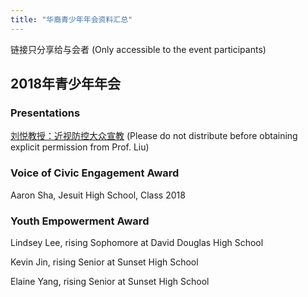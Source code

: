 ```yaml
---
title: "华裔青少年年会资料汇总"
---
```


链接只分享给与会者 (Only accessible to the event participants)

## 2018年青少年年会

### Presentations

[刘悦教授：近视防控大众宣教](https://drive.google.com/file/d/1HE17qlcgluQsDLGVo18DvkTd8-L-6olF/view?usp=sharing) (Please do not distribute before obtaining explicit permission from Prof. Liu)

### Voice of Civic Engagement Award

Aaron Sha, Jesuit High School, Class 2018

### Youth Empowerment Award

Lindsey Lee, rising Sophomore at David Douglas High School

Kevin Jin, rising Senior at Sunset High School

Elaine Yang, rising Senior at Sunset High School
